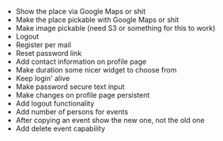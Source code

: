  - Show the place via Google Maps or shit
 - Make the place pickable with Google Maps or shit
 - Make image pickable (need S3 or something for this to work)
 - Logout
 - Register per mail
 - Reset password link
 - Add contact information on profile page
 - Make duration some nicer widget to choose from
 - Keep login' alive
 - Make password secure text input
 - Make changes on profile page persistent
 - Add logout functionality
 - Add number of persons for events
 - After copying an event show the new one, not the old one
 - Add delete event capability